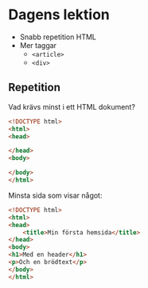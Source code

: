 # Dagens lektion

- Snabb repetition HTML
- Mer taggar
    - `<article>`
    - `<div>`

## Repetition

Vad krävs minst i ett HTML dokument?

```html
<!DOCTYPE html>
<html>
<head>

</head>
<body>

</body>
</html>
```

Minsta sida som visar något:

```html
<!DOCTYPE html>
<html>
<head>
    <title>Min första hemsida</title>
</head>
<body>
<h1>Med en header</h1>
<p>Och en brödtext</p>
</body>
</html>
```

